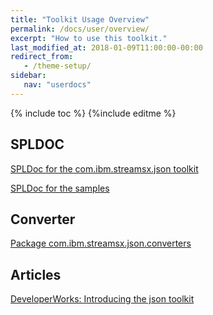 ```yaml
---
title: "Toolkit Usage Overview"
permalink: /docs/user/overview/
excerpt: "How to use this toolkit."
last_modified_at: 2018-01-09T11:00:00-00:00
redirect_from:
   - /theme-setup/
sidebar:
   nav: "userdocs"
---
```

{% include toc %}
{%include editme %}


## SPLDOC

[SPLDoc for the com.ibm.streamsx.json toolkit](https://ibmstreams.github.io/streamsx.json/com.ibm.streamsx.json/doc/spldoc/html/index.html)

[SPLDoc for the samples](https://ibmstreams.github.io/streamsx.json/samples/doc/json/html/index.html)

## Converter

[Package com.ibm.streamsx.json.converters](https://ibmstreams.github.io/streamsx.json/com.ibm.streamsx.json/doc/converters/index.html)

## Articles

[DeveloperWorks: Introducing the json toolkit](https://developer.ibm.com/streamsdev/docs/introducing-the-json-toolkit/)
